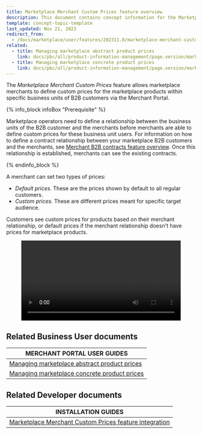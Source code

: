 ```yaml
---
title: Marketplace Merchant Custom Prices feature overview
description: This document contains concept information for the Marketplace Merchant Custom Prices feature.
template: concept-topic-template
last_updated: Nov 21, 2023
redirect_from:
  - /docs/marketplace/user/features/202311.0/marketplace-merchant-custom-prices-feature-overview.html
related:
  - title: Managing marketplace abstract product prices
    link: docs/pbc/all/product-information-management/page.version/marketplace/manage-in-the-merchant-portal/abstract-products/manage-marketplace-abstract-product-prices.html
  - title: Managing marketplace concrete product prices
    link: docs/pbc/all/product-information-management/page.version/marketplace/manage-in-the-merchant-portal/concrete-products/manage-marketplace-concrete-product-prices.html
---
```


The *Marketplace Merchant Custom Prices* feature allows marketplace merchants to define custom prices for the marketplace products within specific business units of B2B customers via the Merchant Portal.

{% info_block infoBox "Prerequisite" %}

Marketplace operators need to define a relationship between the business units of the B2B customer and the merchants before merchants are able to define custom prices for these business unit users. For information on how to define a contract relationship between your marketplace B2B customers and the merchants, see [Merchant B2B contracts feature overview](/docs/pbc/all/merchant-management/{{page.version}}/base-shop/merchant-b2b-contracts-and-contract-requests-feature-overview.html). Once this relationship is established, merchants can see the existing contracts.

{% endinfo_block %}

A merchant can set two types of prices:

- *Default prices*. These are the prices shown by default to all regular customers.
- *Custom prices*. These are different prices meant for specific target audience.

Customers see custom prices for products based on their merchant relationship, or default prices if the merchant relationship doesn't have prices for marketplace products.

<figure class="video_container">
    <video width="100%" height="auto" controls>
    <source src="https://spryker.s3.eu-central-1.amazonaws.com/docs/Marketplace/user+guides/Features/Marketplace+merchant+custom+prices+feature+overview/merchant_custom_price.mp4" type="video/mp4">
  </video>
</figure>

## Related Business User documents

| MERCHANT PORTAL USER GUIDES  |
| -------------------- |
| [Managing marketplace abstract product prices](/docs/pbc/all/product-information-management/{{page.version}}/marketplace/manage-in-the-merchant-portal/abstract-products/manage-marketplace-abstract-product-prices.html) |
| [Managing marketplace concrete product prices](/docs/pbc/all/product-information-management/{{page.version}}/marketplace/manage-in-the-merchant-portal/concrete-products/manage-marketplace-concrete-product-prices.html)


## Related Developer documents

| INSTALLATION GUIDES|
|---------|
| [Marketplace Merchant Custom Prices feature integration](/docs/pbc/all/price-management/{{page.version}}/marketplace/install-and-upgrade/install-features/install-the-marketplace-merchant-custom-prices-feature.html) |
